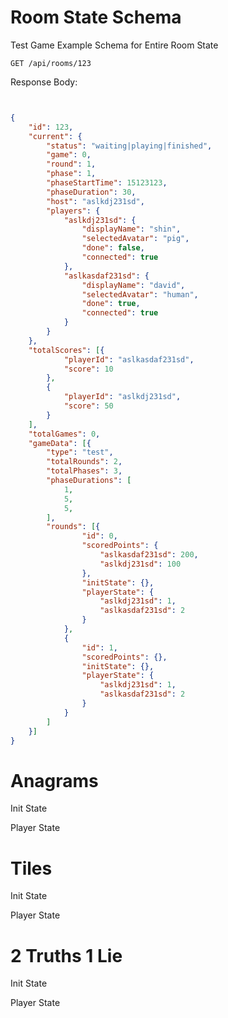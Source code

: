 # Room State Schema

Test Game Example Schema for Entire Room State

`GET /api/rooms/123`

Response Body:

```json


{
	"id": 123,
	"current": {
		"status": "waiting|playing|finished",
		"game": 0,
		"round": 1,
		"phase": 1,
		"phaseStartTime": 15123123,
		"phaseDuration": 30,
		"host": "aslkdj231sd",
		"players": {
			"aslkdj231sd": {
				"displayName": "shin",
				"selectedAvatar": "pig",
				"done": false,
				"connected": true
			},
			"aslkasdaf231sd": {
				"displayName": "david",
				"selectedAvatar": "human",
				"done": true,
				"connected": true
			}
		}
	},
	"totalScores": [{
			"playerId": "aslkasdaf231sd",
			"score": 10
		},
		{
			"playerId": "aslkdj231sd",
			"score": 50
		}
	],
	"totalGames": 0,
	"gameData": [{
		"type": "test",
		"totalRounds": 2,
		"totalPhases": 3,
		"phaseDurations": [
			1,
			5,
			5,
		],
		"rounds": [{
				"id": 0,
				"scoredPoints": {
					"aslkasdaf231sd": 200,
					"aslkdj231sd": 100
				},
				"initState": {},
				"playerState": {
					"aslkdj231sd": 1,
					"aslkasdaf231sd": 2
				}
			},
			{
				"id": 1,
				"scoredPoints": {},
				"initState": {},
				"playerState": {
					"aslkdj231sd": 1,
					"aslkasdaf231sd": 2
				}
			}
		]
	}]
}
```

# Anagrams

Init State

Player State

# Tiles

Init State

Player State

# 2 Truths 1 Lie

Init State

Player State
